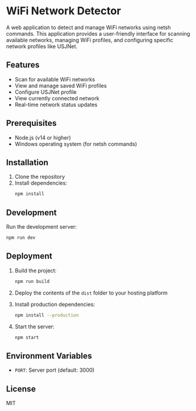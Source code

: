 # WiFi Network Detector

A web application to detect and manage WiFi networks using netsh commands. This application provides a user-friendly interface for scanning available networks, managing WiFi profiles, and configuring specific network profiles like USJNet.

## Features

- Scan for available WiFi networks
- View and manage saved WiFi profiles
- Configure USJNet profile
- View currently connected network
- Real-time network status updates

## Prerequisites

- Node.js (v14 or higher)
- Windows operating system (for netsh commands)

## Installation

1. Clone the repository
2. Install dependencies:
   ```bash
   npm install
   ```

## Development

Run the development server:
```bash
npm run dev
```

## Deployment

1. Build the project:
   ```bash
   npm run build
   ```

2. Deploy the contents of the `dist` folder to your hosting platform
3. Install production dependencies:
   ```bash
   npm install --production
   ```

4. Start the server:
   ```bash
   npm start
   ```

## Environment Variables

- `PORT`: Server port (default: 3000)

## License

MIT